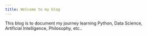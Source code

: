 ```yaml
---
title: Welcome to my blog
---
```


This blog is to document my journey learning Python, Data Science, Artificial Intelligence, Philosophy, etc.. 
